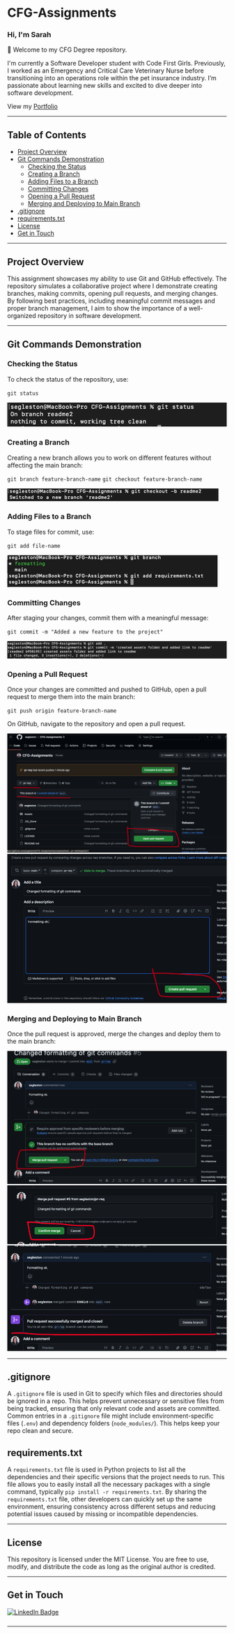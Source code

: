 # CFG-Assignments

### **Hi, I'm Sarah**

👋 Welcome to my CFG Degree repository.

I'm currently a Software Developer student with Code First Girls. Previously, I worked as an Emergency and Critical Care Veterinary Nurse before transitioning into an operations role within the pet insurance industry. I’m passionate about learning new skills and excited to dive deeper into software development.

View my [Portfolio](https://egleston.dev)

---

## Table of Contents

- [Project Overview](#project-overview)
- [Git Commands Demonstration](#git-commands-demonstration)
  - [Checking the Status](#checking-the-status)
  - [Creating a Branch](#creating-a-branch)
  - [Adding Files to a Branch](#adding-files-to-a-branch)
  - [Committing Changes](#committing-changes)
  - [Opening a Pull Request](#opening-a-pull-request)
  - [Merging and Deploying to Main Branch](#merging-and-deploying-to-main-branch)
- [.gitignore](#gitignore)
- [requirements.txt](#requirements.txt)
- [License](#license)
- [Get in Touch](#get-in-touch)

---

## Project Overview

This assignment showcases my ability to use Git and GitHub effectively. The repository simulates a collaborative project where I demonstrate creating branches, making commits, opening pull requests, and merging changes. By following best practices, including meaningful commit messages and proper branch management, I aim to show the importance of a well-organized repository in software development.

---

## Git Commands Demonstration

### Checking the Status
To check the status of the repository, use:

`git status`

![Git command to check status](/Assets/git-status.png)

### Creating a Branch
Creating a new branch allows you to work on different features without affecting the main branch:

`git branch feature-branch-name`
`git checkout feature-branch-name`

![Git command to create new branch](/Assets/new-branch.png)

### Adding Files to a Branch
To stage files for commit, use:

`git add file-name`

![Git command to add files](/Assets/add-files.png)

### Committing Changes
After staging your changes, commit them with a meaningful message:

`git commit -m "Added a new feature to the project"`

![Git command to commit work with message](/Assets/adding-commit.png)

### Opening a Pull Request
Once your changes are committed and pushed to GitHub, open a pull request to merge them into the main branch:

`git push origin feature-branch-name`

On GitHub, navigate to the repository and open a pull request.

![Opening a pull request steps](/Assets/pr-1.png)
![Opening a pull request steps](/Assets/pr-2.png)

### Merging and Deploying to Main Branch
Once the pull request is approved, merge the changes and deploy them to the main branch:

![Merge and deploy to main branch in GitHub](/Assets/pr-3.png)
![Merge and deploy to main branch in GitHub](/Assets/pr-4.png)
![Merge and deploy to main branch in GitHub](/Assets/pr-5.png)

---

## .gitignore

A `.gitignore` file is used in Git to specify which files and directories should be ignored in a repo. This helps prevent unnecessary or sensitive files from being tracked, ensuring that only relevant code and assets are committed. Common entries in a `.gitignore` file might include environment-specific files (`.env`) and dependency folders (`node_modules/`). This helps keep your repo clean and secure.

## requirements.txt

A `requirements.txt` file is used in Python projects to list all the dependencies and their specific versions that the project needs to run. This file allows you to easily install all the necessary packages with a single command, typically `pip install -r requirements.txt`. By sharing the `requirements.txt` file, other developers can quickly set up the same environment, ensuring consistency across different setups and reducing potential issues caused by missing or incompatible dependencies.

---

## License

This repository is licensed under the MIT License. You are free to use, modify, and distribute the code as long as the original author is credited.

---

## Get in Touch

<div id="badges" align="left" style="padding-bottom: 10px">
  <a href="https://www.linkedin.com/in/sarah-egleston/">
    <img src="https://img.shields.io/badge/LinkedIn-blue?style=for-the-badge&logo=linkedin&logoColor=white" alt="LinkedIn Badge"/>
  </a>
</div>

---